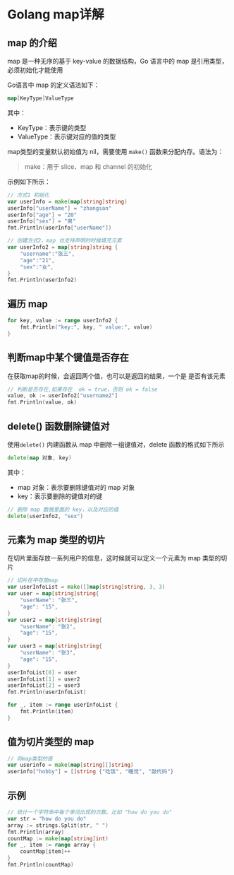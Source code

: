 # Golang map详解

## map 的介绍

map 是一种无序的基于 key-value 的数据结构，Go 语言中的 map 是引用类型，必须初始化才能使用

Go语言中 map 的定义语法如下：

```go
map[KeyType]ValueType
```

其中：

- KeyType：表示键的类型
- ValueType：表示键对应的值的类型

map类型的变量默认初始值为 nil，需要使用 `make()` 函数来分配内存。语法为：

> make：用于 slice、map 和 channel 的初始化

示例如下所示：

```go
// 方式1 初始化
var userInfo = make(map[string]string)
userInfo["userName"] = "zhangsan"
userInfo["age"] = "20"
userInfo["sex"] = "男"
fmt.Println(userInfo["userName"])
```

```go
// 创建方式2，map 也支持声明的时候填充元素
var userInfo2 = map[string]string {
    "username":"张三",
    "age":"21",
    "sex":"女",
}
fmt.Println(userInfo2)
```

## 遍历 map

```go
for key, value := range userInfo2 {
    fmt.Println("key:", key, " value:", value)
}
```

## 判断map中某个键值是否存在

在获取map的时候，会返回两个值，也可以是返回的结果，一个是 是否有该元素

```go
// 判断是否存在,如果存在  ok = true，否则 ok = false
value, ok := userInfo2["username2"]
fmt.Println(value, ok)
```

## delete() 函数删除键值对

使用`delete()` 内建函数从 map 中删除一组键值对，delete 函数的格式如下所示

```go
delete(map 对象, key)
```

其中：

- map 对象：表示要删除键值对的  map  对象
- key：表示要删除的键值对的键

```go
// 删除 map 数据里面的 key，以及对应的值
delete(userInfo2, "sex")
```

## 元素为 map 类型的切片

在切片里面存放一系列用户的信息，这时候就可以定义一个元素为 map 类型的切片

```go
// 切片在中存放map
var userInfoList = make([]map[string]string, 3, 3)
var user = map[string]string{
    "userName": "张三",
    "age": "15",
}
var user2 = map[string]string{
    "userName": "张2",
    "age": "15",
}
var user3 = map[string]string{
    "userName": "张3",
    "age": "15",
}
userInfoList[0] = user
userInfoList[1] = user2
userInfoList[2] = user3
fmt.Println(userInfoList)

for _, item := range userInfoList {
    fmt.Println(item)
}
```

## 值为切片类型的 map

```go
// 将map类型的值
var userinfo = make(map[string][]string)
userinfo["hobby"] = []string {"吃饭", "睡觉", "敲代码"}
```

## 示例

```go
// 统计一个字符串中每个单词出现的次数。比如 "how do you do"
var str = "how do you do"
array := strings.Split(str, " ")
fmt.Println(array)
countMap := make(map[string]int)
for _, item := range array {
    countMap[item]++
}
fmt.Println(countMap)
```

